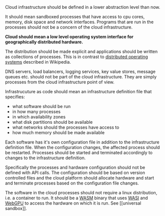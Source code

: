 Cloud infrastructure should be defined in a lower abstraction level than now.

It should mean sandboxed processes that have access to cpu cores, memory, disk space and network interfaces. Programs that are run in the processes should not be a concern of the cloud infrastructure.

**Cloud should mean a low level operating system interface for geographically distributed hardware.**

The distribution should be made explicit and applications should be written as collections of processes. This is in contrast to  [distributed operating systems](https://en.wikipedia.org/wiki/Distributed_operating_system) described in Wikipedia.

DNS servers, load balancers, logging services, key value stores, message queues etc. should not be part of the cloud infrastructure. They are simply processes from the cloud infrastructure point of view.

Infrastrucuture as code should mean an infrastructure definition file that specifies:
- what software should be run
- in how many processes
- in which availability zones
- what disk partitions should be available
- what networks should the processes have access to
- how much memory should be made available

Each software has it's own configuration file in addition to the infrastructure definition file. When the configuration changes, the affected process should be restarted. Processes should be started and terminated accordingly to changes to the infrastructure definition.

Specifically the processes and hardware configuration should not be defined with API calls. The configuration should be based on version controlled files and the cloud platform should allocate hardware and start and terminate processes based on the configuration file changes.

The software in the cloud processes should not require a linux distribution, i.e. a container to run. It should be a [WASM](https://webassembly.org/) binary that uses [WASI](https://wasi.dev/) and [WebGPU](https://en.wikipedia.org/wiki/WebGPU) to access the hardware on which it is run. See [[universal sandbox]].
